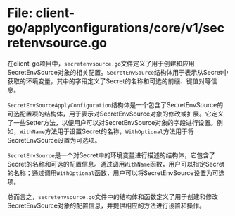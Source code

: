 # File: client-go/applyconfigurations/core/v1/secretenvsource.go

在client-go项目中，`secretenvsource.go`文件定义了用于创建和应用SecretEnvSource对象的相关配置。`SecretEnvSource`结构体用于表示从Secret中获取的环境变量，其中的字段定义了Secret的名称和可选的前缀、键值对等信息。

`SecretEnvSourceApplyConfiguration`结构体是一个包含了SecretEnvSource的可选配置项的结构体，用于表示对SecretEnvSource对象的修改或扩展。它定义了一些Setter方法，以便用户可以对SecretEnvSource对象的字段进行设置。例如，`WithName`方法用于设置Secret的名称，`WithOptional`方法用于将SecretEnvSource设置为可选项。

`SecretEnvSource`是一个对Secret中的环境变量进行描述的结构体，它包含了Secret的名称和可选的配置信息。通过调用`WithName`函数，用户可以指定Secret的名称；通过调用`WithOptional`函数，用户可以将SecretEnvSource设置为可选项。

总而言之，`secretenvsource.go`文件中的结构体和函数定义了用于创建和修改SecretEnvSource对象的配置信息，并提供相应的方法进行设置和操作。

